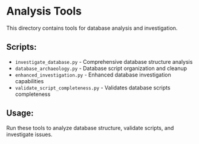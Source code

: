 # Analysis Tools

This directory contains tools for database analysis and investigation.

## Scripts:
- `investigate_database.py` - Comprehensive database structure analysis
- `database_archaeology.py` - Database script organization and cleanup
- `enhanced_investigation.py` - Enhanced database investigation capabilities
- `validate_script_completeness.py` - Validates database scripts completeness

## Usage:
Run these tools to analyze database structure, validate scripts, and investigate issues.
